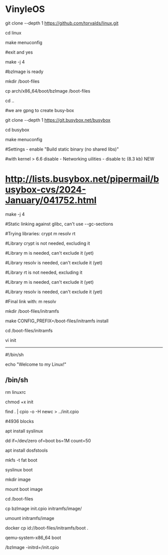 # VinyleOS


git clone --depth 1 https://github.com/torvalds/linux.git

cd linux

make menuconfig

#exit and yes

make -j 4

#bzImage is ready

mkdir /boot-files

cp arch/x86_64/boot/bzImage /boot-files

cd ..

#we are gpng to create busy-box

git clone --depth 1 https://git.busybox.net/busybox

cd busybox

make menuconfig

#Settings - enable "Build static binary (no shared libs)"

#with kernel > 6.6 disable - Networking uilities - disable tc (8.3 kb) NEW

# http://lists.busybox.net/pipermail/busybox-cvs/2024-January/041752.html

make -j 4

#Static linking against glibc, can't use --gc-sections

#Trying libraries: crypt m resolv rt

#Library crypt is not needed, excluding it

#Library m is needed, can't exclude it (yet)

#Library resolv is needed, can't exclude it (yet)

#Library rt is not needed, excluding it

#Library m is needed, can't exclude it (yet)

#Library resolv is needed, can't exclude it (yet)

#Final link with: m resolv


mkdir /boot-files/initramfs

make CONFIG_PREFIX=/boot-files/initramfs install

cd /boot-files/initramfs

vi init

----------------
#!/bin/sh

echo "Welcome to my Linux!"

/bin/sh
----------------

rm linuxrc

chmod +x init

find . | cpio -o -H newc > ../init.cpio

#4936 blocks

apt install syslinux

dd if=/dev/zero of=boot bs=1M count=50

apt install dosfstools

mkfs -t fat boot

syslinux boot

mkdir image

mount boot image

cd /boot-files

cp bzImage init.cpio initramfs/image/

umount initramfs/image


docker cp id://boot-files/initramfs/boot .

qemu-system-x86_64 boot

/bzImage -initrd=/init.cpio

